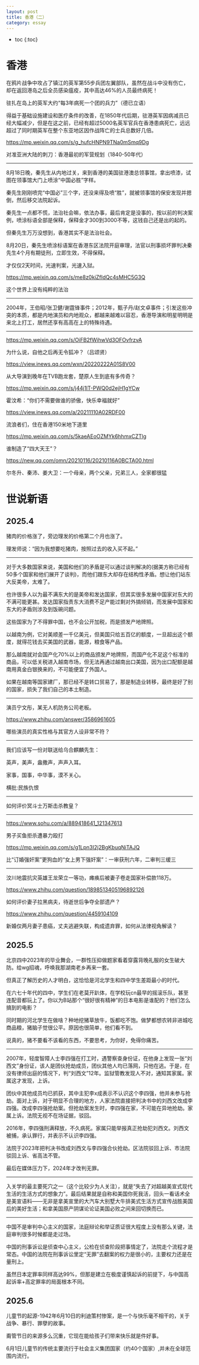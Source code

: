 ```yaml
---
layout: post
title: 香港（二）
category: essay 
---
```


* toc
{:toc}

# 香港

在鸦片战争中攻占了镇江的英军第55步兵团左翼部队，虽然在战斗中没有伤亡，却在返回港岛之后全员感染瘟疫，其中高达46%的人员最终病死！

驻扎在岛上的英军大约“每3年病死一个团的兵力”（德已立语）

得益于基础设施建设和医疗条件的改善，在1850年代后期，驻港英军因病减员已经大幅减少，但是在这之前，已经有超过5000名英军官兵在香港患病死亡，远远超过了同时期英军在整个东亚地区因作战阵亡的士兵总数好几倍。

https://mp.weixin.qq.com/s/g_hufcHNPN9TNa0mSmq9Dg

对准亚洲大陆的刺刀：香港最初的军营规划（1840-50年代）

---

8月18日晚，秦先生从内地过关，来到香港的美国驻港澳总领事馆，拿出喷漆，试图在领事馆大门上喷涂“中国必胜”字样。

秦先生刚刚喷完“中国必”三个字，还没来得及喷“胜”，就被领事馆的保安发现并摁倒，然后移交法院起诉。

秦先生一点都不慌，法治社会嘛，依法办事，最后肯定是没事的，按以前的判决案例，喷涂标语全部是保释，保释金才300到3000不等，这钱自己还是出的起的。

但秦先生万万没想到，香港其实不是法治社会。

8月20日，秦先生喷涂标语案在香港东区法院开庭审理，法官以刑事损坏罪判决秦先生4个月有期徒刑，立即生效，不得保释。

才仅仅2天时间，光速判案，光速入狱。

https://mp.weixin.qq.com/s/me8z0kiZfIdQc4sMHC5G3Q

这个世界上没有纯粹的法治

---

2004年，王伯昭/张卫健/谢霆锋事件；2012年，甄子丹/赵文卓事件；引发这些冲突的本质，都是内地演员和内地观众，都越来越难以容忍，香港导演和明星明明是来北上打工，居然还享有高高在上的特殊待遇。

---

https://mp.weixin.qq.com/s/OiFB2fWihwVd3OFOvfrzvA

为什么说，自他之后再无令狐冲？（吕颂贤）

https://view.inews.qq.com/wxn/20220222A01S8V00

从大导演到晚年在TVB跑龙套，楚原人生到底有多传奇？

https://mp.weixin.qq.com/s/j44j1lT-PWQ0d2ejH1gYCw

霍汶希：“你们不需要做谁的骄傲，快乐幸福就好”

https://view.inews.qq.com/a/20211110A02RDF00

流浪者们，住在香港150米地下道里

https://mp.weixin.qq.com/s/5kaeAEoOZMYk6hhmxCZTlg

谁制造了“四大天王”？

https://new.qq.com/omn/20210116/20210116A0BCTA00.html

尔冬升、秦沛、姜大卫：一个母亲，两个父亲，兄弟三人，全家都很猛

# 世说新语

## 2025.4

猪肉的价格涨了，旁边理发的价格第二个月也涨了。

理发师说：“因为我想要吃猪肉，按照过去的收入买不起。”

---

对于大多数国家来说，美国和他们的矛盾是可以通过谈判解决的(据美方称已经有50多个国家和他们展开了谈判)，而他们跟东大却存在结构性矛盾。想让他们站东大反美帝，太难了。

也许很多人以为最不满东大的是美帝和发达国家，但其实很多发展中国家对东大的不满可能更甚。发达国家指责东大消费不足产能过剩对外搞倾销，而发展中国家和东大的矛盾则涉及到饭碗问题。

这些国家为了不得罪中国，也不会公开加税，而是颁发产地牌照。

以越南为例，它对美顺差一千亿美元，但美国只给五百亿的额度，一旦超出这个额度，就得花钱去买美国的武器，能源，粮食等产品。

那么越南就对会国产化70%以上的商品颁发产地牌照，而国产化不足这个标准的商品，可以低关税进入越南市场，但无法再通过越南出口美国，因为出口配额是越南用真金白银换来的，不可能便宜了外国人。

如果在越南等国家建厂，那已经不是转口贸易了，那是制造业转移，最终是好了别的国家，损失了我们自己的本土制造。

---

演员宁文彤，某无人机防务公司老板。

https://www.zhihu.com/answer/3586961605

哪些演员的真实性格与其官方人设非常不符？

---

我们应该写一份对联送给乌合麒麟先生：

英声，美声，盎撒声，声声入耳。

家事，国事，中华事，漠不关心。

横批:民族仇恨

---

如何评价冥斗士万斯击杀教皇？

---

https://www.sohu.com/a/889418641_121347613

男子买鱼拒杀遭暴力殴打

https://mp.weixin.qq.com/s/g1Lpn3I2j2BgKbuqNiTAJQ

比“订婚强奸案”更狗血的“女上男下强奸案”：一审获刑六年，二审判三缓三

---

汶川地震抗灾英雄王龙荣立一等功，瘫痪后被妻子卷走国家补偿款118万。

https://www.zhihu.com/question/1898513405196892126

如何评价妻子拉黑病夫，待逝世后争夺全部遗产？

https://www.zhihu.com/question/4459104109

新婚仅两月妻子患癌，丈夫逃避失联，构成遗弃罪，如何从法律视角解读？

## 2025.5

北京四中2023年的毕业舞会，一群性压抑做题家看着穿露背晚礼服的女生破大防。给wg招魂，呼唤我那湖南老乡再来一套。

但真正了解历史的人才明白，这恰恰是河北学生和四中学生差距最小的时代。

在六七十年代的四中，学生们在老莫开趴体，在学校玩cn最早的摇滚乐队，甚至连配音都玩上了。你以为B站那个“很好很有精神”的日本电影是谁配的？他们怎么搞到的电影？

同时期的河北学生在做啥？种地挖猪草放牛，饭都吃不饱。做梦都想农转非进城吃商品粮，猪脑子觉很公平。原因也很简单，他们看不到。

说真的，猪不要看不该看的东西，不要思考，为你好，免得你痛苦。

---

2007年，轻度智障人士李四强在打工时，遇警察查身份证，在他身上发现一张“刘西文”身份证，该人是团伙抢劫成员，团伙其他人均已落网，只他在逃。于是，在没有律师出庭的情况下，判“刘西文”12年。监狱管教发现人不对，通知其家属。家属这才发现，上诉。

团伙中其他成员均已抓获，其中主犯李x成表示不认识这个李四强，他并未参与抢劫。面对上诉，对于明显不合理的地方，人家法院直接把判决书中的刘西文改成李四强。改成李四强抢劫案。但抢劫案发生时，李四强在家，不可能在异地抢劫。家属上诉。法院无视不在场证据，驳回。

2016年，李四强刑满释放，不久病死。家属只能举报真正抢劫犯刘西文。刘西文被捕，承认罪行，并表示不认识李四强。

法院于2023年把判决书改成刘西文与李四强合伙抢劫。区法院驳回上诉、市法院驳回上诉、省高法不管。

最后在媒体压力下，2024年才改判无罪。

---

入关学的最主要死穴之一（这个比较少为人关注），就是“失去了对超越美宣式现代生活的生活方式的想象力”。最后结果就是自称和美国你死我活，回头一看话术全是美宣语料——无非是拿美宣里的大汽车大别墅大牛排美式生活方式宣传战胜美国后的美好生活；和拿美国原产阴谋论论证美国必败之间来回切换而已。

---

中国不是审判中心主义的国家，法庭辩论和举证质证很大程度上没有那么关键，法庭审判很多时候都是走过场。

中国的刑事诉讼是侦查中心主义，公检在侦查阶段把事情定了，法院走个流程才是常态。中国的法院在刑事诉讼里定“无罪”去翻案的权力是很小的，主要权力还是在量刑上。

虽然日本定罪率同样高达99%，但那是建立在极度谨慎起诉的前提下，与中国高起诉率+高定罪率的局面根本不同。

## 2025.6

儿童节的起源-1942年6月10日的利迪策村惨案，是一个与快乐毫不相干的，关于战争、暴行、罪孽的故事。

甭管节日的来源多么沉重，它现在能给孩子们带来快乐就是件好事。

6月1日儿童节的传统主要流行于社会主义集团国家（约40个国家）,并未在全球范围内流行。
